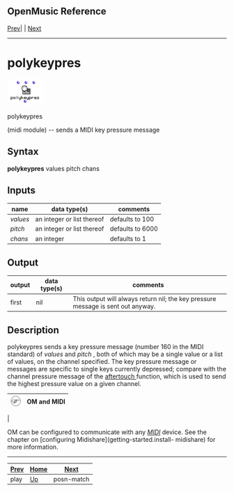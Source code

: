OpenMusic Reference  
---  
[Prev](play)| | [Next](posn-match)  
  
* * *

# polykeypres

![](figures/functions/midi/polykeypres.png)

  
  
polykeypres  
  
(midi module) \-- sends a MIDI key pressure message  

## Syntax

   **polykeypres**  values pitch chans  

## Inputs

name| data type(s)| comments  
---|---|---  
  _values_ |  an integer or list thereof | defaults to 100  
  _pitch_ |  an integer or list thereof| defaults to 6000  
  _chans_ |  an integer| defaults to 1  
  
## Output

output| data type(s)| comments  
---|---|---  
first| nil| This output will always return nil; the key pressure message is sent out anyway.  
  
## Description

 polykeypres  sends a key pressure message (number 160 in the MIDI standard)
of  _values_  and  _pitch_  , both of which may be a single value or a list of
values, on the channel specified. The key pressure message or messages are
specific to single keys currently depressed; compare with the channel pressure
message of the [ aftertouch ](aftertouch) function, which is used to send
the highest pressure value on a given channel.

![Note](figures/images/note.gif)|  **OM and MIDI**  
---|---  
 |

OM can be configured to communicate with any [_MIDI_](glossary#MIDI)
device. See the chapter on [configuring Midishare](getting-started.install-
midishare) for more information.  
  
* * *

[Prev](play)| [Home](index)| [Next](posn-match)  
---|---|---  
play| [Up](funcref.main)| posn-match


